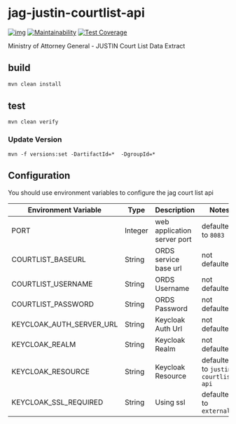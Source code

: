 
# jag-justin-courtlist-api

[![img](https://img.shields.io/badge/Lifecycle-Experimental-339999)](https://github.com/bcgov/repomountie/blob/master/doc/lifecycle-badges.md) 
[![Maintainability](https://api.codeclimate.com/v1/badges/689bc526eb193c7602d6/maintainability)](https://codeclimate.com/github/bcgov/jag-justin-courtlist-api/maintainability)
[![Test Coverage](https://api.codeclimate.com/v1/badges/689bc526eb193c7602d6/test_coverage)](https://codeclimate.com/github/bcgov/jag-justin-courtlist-api/test_coverage)

Ministry of Attorney General - JUSTIN Court List Data Extract

## build

```bash
mvn clean install
```

## test

```
mvn clean verify
```

### Update Version

```
mvn -f versions:set -DartifactId=*  -DgroupId=*
```

## Configuration

You should use environment variables to configure the jag court list api

| Environment Variable            | Type    | Description                                  | Notes                          |
| ------------------------------- | ------- | -------------------------------------------- | ------------------------------ |
| PORT                            | Integer | web application server port                  | defaulted to `8083`            |
| COURTLIST_BASEURL               | String  | ORDS service base url                        | not defaulted                  |
| COURTLIST_USERNAME              | String  | ORDS Username                                | not defaulted                  |
| COURTLIST_PASSWORD              | String  | ORDS Password                                | not defaulted                  |
| KEYCLOAK_AUTH_SERVER_URL        | String  | Keycloak Auth Url                            | not defaulted                  |
| KEYCLOAK_REALM                  | String  | Keycloak Realm                               | not defaulted                  |
| KEYCLOAK_RESOURCE               | String  | Keycloak Resource                            | defaulted to `justin-courtlist-api` |
| KEYCLOAK_SSL_REQUIRED           | String  | Using ssl                                    | defaulted to `external`        |

